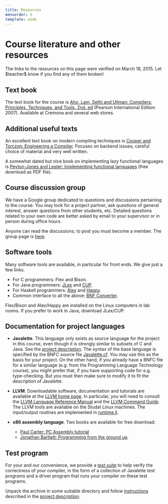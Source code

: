```yaml
---
title: Resources
menuorder: 5
template: wide
---
```


Course literature and other resources
=====================================

The links to the resources on this page were verified on March 18, 2015.
Let \$teacher\$ know if you find any of them broken!


Text book
---------

The text book for the course is 
[Aho, Lam, Sethi and Ullman: Compilers: Principles, Techniques, and Tools, 2nd. ed](https://www.pearsonhighered.com/program/Aho-Compilers-Principles-Techniques-and-Tools-2nd-Edition/PGM167067.html) (Pearson International Edition 2007).
Available at Cremona and several web stores.


Additional useful texts
-----------------------

An excellent text book on modern compiling techniques is 
[Cooper and Torczon: Engineering a Compiler](http://www.elsevier.com/wps/find/bookdescription.cws_home/724559/description).
Focuses on backend issues; careful choice of material and very well written.

A somewhat dated but nice book on implementing lazy functional languages is
[Peyton-Jones and Lester: Implementing functional languages](http://research.microsoft.com/Users/simonpj/Papers/pj-lester-book/) (free download as PDF file).


Course discussion group
-----------------------

We have a Google group dedicated to questions and discussions pertaining to the
course. You may look for a project partner, ask questions of general interest,
answer questions from other students, etc. Detailed questions related to your
own code are better asked by email to your supervisor or in person during office
hours.

Anyone can read the discussions; to post you must become a member. The group
page is [here](\$group\$).


Software tools
--------------

Many software tools are available, in particular for front ends. We give just a
few links.

* For C programmers: Flex and Bison.
* For Java programmers:
  [JLex](http://www.cs.princeton.edu/~appel/modern/java/JLex/) and
  [CUP](http://www.cs.princeton.edu/~appel/modern/java/JLex/).
* For Haskell programmers: [Alex](http://www.haskell.org/alex/) and
  [Happy](http://www.haskell.org/happy/).
* Common interface to all the above: [BNF
  Converter](http://bnfc.digitalgrammars.com/).
  
Flex/Bison and Alex/Happy are installed on the Linux computers in lab rooms. If
you prefer to work in Java, download JLex/CUP.


<a name="documentation"></a>

Documentation for project languages
-----------------------------------

* **Javalette**.
    This language only exists as source language for the project in this course,
    even though it is strongly similar to subsets of C and Java.  See the
    [project description](/project).  The syntax of the base language is
    specified by the BNFC source file [Javalette.cf](/files/Javalette.cf). You
    may use this as the basis for your project. On the other hand, if you
    already have a BNFC file for a similar language (e.g. from the Programming
    Language Technology course), you might prefer that, if you have supporting
    code for e.g. type-checking.  But you must then make sure to modify it to
    fit the description of Javalette.
* **LLVM**.
    Downloadable software, documentation and tutorials are available at the
    [LLVM home page](http://www.llvm.org/). In particular, you will need to
    consult the [LLVM Language Reference
    Manual](http://www.llvm.org/docs/LangRef.html) and the [LLVM Command
    Guide](http://www.llvm.org/docs/CommandGuide).  The LLVM tools are available
    on the Studat Linux machines.  The input/output routines are implemented in
    [runtime.ll](/files/runtime.ll).

* **x86 assembly language**.
    Two books are available for free download:
    * [Paul Carter: PC Assembly tutorial](http://pacman128.github.io/pcasm/)
    * [Jonathan Bartlett: Programming from the ground up](http://download.savannah.gnu.org/releases/pgubook/ProgrammingGroundUp-1-0-booksize.pdf).


<a name="testsuite"></a>

Test program
------------

For your and our convenience, we provide a [test suite](/files/tester.tar.gz)
to help verify the correctness of your compiler, in the form of a collection of
Javalette test programs and a driver program that runs your compiler on these
test programs.

Unpack the archive in some suitable directory and follow
[instructions](/project#testing) described in the [project
description](/project).
